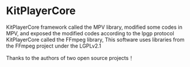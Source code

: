 # KitPlayerCore

KitPlayerCore framework called the MPV library, modified some codes in MPV, and exposed the modified codes according to the lpgp protocol
KitPlayerCore called the FFmpeg library, This software uses libraries from the FFmpeg project under the LGPLv2.1

Thanks to the authors of two open source projects！
